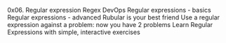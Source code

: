 0x06. Regular expression
Regex
DevOps
Regular expressions - basics
Regular expressions - advanced
Rubular is your best friend
Use a regular expression against a problem: now you have 2 problems
Learn Regular Expressions with simple, interactive exercises
